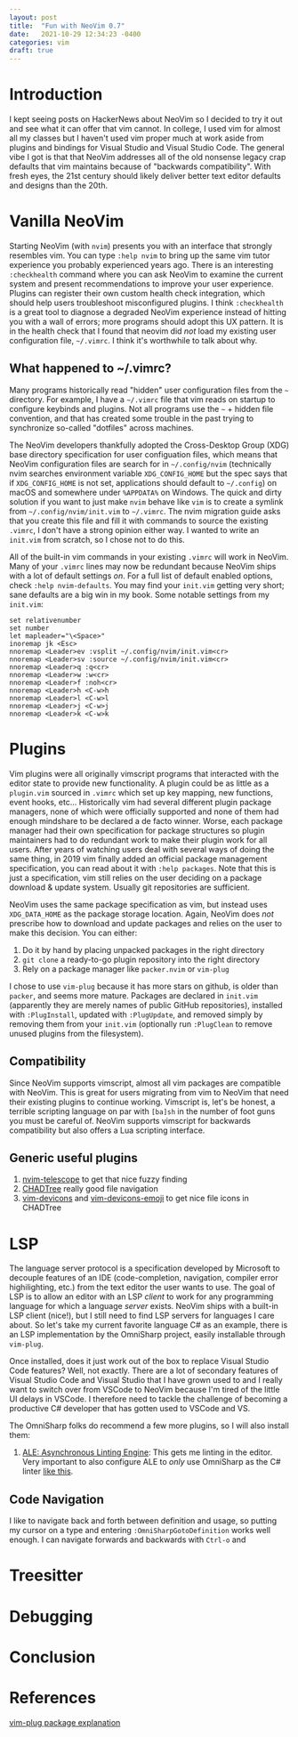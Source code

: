 ```yaml
---
layout: post
title:  "Fun with NeoVim 0.7"
date:   2021-10-29 12:34:23 -0400
categories: vim
draft: true
---
```


# Introduction
I kept seeing posts on HackerNews about NeoVim so I decided to try it out and see what it can offer that vim cannot.
In college, I used vim for almost all my classes but I haven't used vim proper much at work aside from plugins and bindings for Visual Studio and Visual Studio Code.
The general vibe I got is that that NeoVim addresses all of the old nonsense legacy crap defaults that vim maintains because of "backwards compatibility".
With fresh eyes, the 21st century should likely deliver better text editor defaults and designs than the 20th.

# Vanilla NeoVim 
Starting NeoVim (with `nvim`) presents you with an interface that strongly resembles vim.
You can type `:help nvim` to bring up the same vim tutor experience you probably experienced years ago.
There is an interesting `:checkhealth` command where you can ask NeoVim to examine the current system and present recommendations to improve your user experience.
Plugins can register their own custom health check integration, which should help users troubleshoot misconfigured plugins.
I think `:checkhealth` is a great tool to diagnose a degraded NeoVim experience instead of hitting you with a wall of errors; more programs should adopt this UX pattern.
It is in the health check that I found that neovim did _not_ load my existing user configuration file, `~/.vimrc`.
I think it's worthwhile to talk about why.

## What happened to ~/.vimrc?
Many programs historically read "hidden" user configuration files from the `~` directory.
For example, I have a `~/.vimrc` file that vim reads on startup to configure keybinds and plugins.
Not all programs use the `~` + hidden file convention, and that has created some trouble in the past trying to synchronize so-called "dotfiles" across machines.

The NeoVim developers thankfully adopted the Cross-Desktop Group (XDG) base directory specification for user configuation files, which means that NeoVim configuration files are search for in `~/.config/nvim` (technically nvim searches environment variable `XDG_CONFIG_HOME` but the spec says that if `XDG_CONFIG_HOME` is not set, applications should default to `~/.config`) on macOS and somewhere under `%APPDATA%` on Windows.
The quick and dirty solution if you want to just make `nvim` behave like `vim` is to create a symlink from `~/.config/nvim/init.vim` to `~/.vimrc`.
The nvim migration guide asks that you create this file and fill it with commands to source the existing `.vimrc`, I don't have a strong opinion either way.
I wanted to write an `init.vim` from scratch, so I chose not to do this.

All of the built-in vim commands in your existing `.vimrc` will work in NeoVim.
Many of your `.vimrc` lines may now be redundant because NeoVim ships with a lot of default settings _on_.
For a full list of default enabled options, check `:help nvim-defaults`.
You may find your `init.vim` getting very short; sane defaults are a big win in my book.
Some notable settings from my `init.vim`:

```
set relativenumber
set number
let mapleader="\<Space>"
inoremap jk <Esc>
nnoremap <Leader>ev :vsplit ~/.config/nvim/init.vim<cr>
nnoremap <Leader>sv :source ~/.config/nvim/init.vim<cr>
nnoremap <Leader>q :q<cr>
nnoremap <Leader>w :w<cr>
nnoremap <Leader>f :noh<cr>
nnoremap <Leader>h <C-w>h
nnoremap <Leader>l <C-w>l
nnoremap <Leader>j <C-w>j
nnoremap <Leader>k <C-w>k
```


# Plugins 
Vim plugins were all originally vimscript programs that interacted with the editor state to provide new functionality.
A plugin could be as little as a `plugin.vim` sourced in `.vimrc` which set up key mapping, new functions, event hooks, etc...
Historically vim had several different plugin package managers, none of which were officially supported and none of them had enough mindshare to be declared a de facto winner.
Worse, each package manager had their own specification for package structures so plugin maintainers had to do redundant work to make their plugin work for all users.
After years of watching users deal with several ways of doing the same thing, in 2019 vim finally added an official package management specification, you can read about it with `:help packages`.
Note that this is just a specification, vim still relies on the user deciding on a package download & update system.
Usually git repositories are sufficient.

NeoVim uses the same package specification as vim, but instead uses `XDG_DATA_HOME` as the package storage location.
Again, NeoVim does _not_ prescribe how to download and update packages and relies on the user to make this decision.
You can either:
1. Do it by hand by placing unpacked packages in the right directory
1. `git clone` a ready-to-go plugin repository into the right directory
1. Rely on a package manager like `packer.nvim` or `vim-plug`

I chose to use `vim-plug` because it has more stars on github, is older than `packer`, and seems more mature.
Packages are declared in `init.vim` (apparently they are merely names of public GitHub repositories), installed with `:PlugInstall`, updated with `:PlugUpdate`, and removed simply by removing them from your `init.vim` (optionally run `:PlugClean` to remove unused plugins from the filesystem).

## Compatibility
Since NeoVim supports vimscript, almost all vim packages are compatible with NeoVim.
This is great for users migrating from vim to NeoVim that need their existing plugins to continue working.
Vimscript is, let's be honest, a terrible scripting language on par with `[ba]sh` in the number of foot guns you must be careful of.
NeoVim supports vimscript for backwards compatibility but also offers a Lua scripting interface.

## Generic useful plugins
1. [nvim-telescope](https://github.com/nvim-telescope/telescope.nvim) to get that nice fuzzy finding
1. [CHADTree](https://github.com/ms-jpq/chadtree) really good file navigation
1. [vim-devicons](https://github.com/ryanoasis/vim-devicons) and [vim-devicons-emoji](https://github.com/adelarsq/vim-emoji-icon-theme) to get nice file icons in CHADTree

# LSP
The language server protocol is a specification developed by Microsoft to decouple features of an IDE (code-completion, navigation, compiler error highilighting, etc.) from the text editor the user wants to use.
The goal of LSP is to allow an editor with an LSP _client_ to work for any programming language for which a language _server_ exists.
NeoVim ships with a built-in LSP client (nice!), but I still need to find LSP servers for languages I care about.
So let's take my current favorite language C# as an example, there is an LSP implementation by the OmniSharp project, easily installable through `vim-plug`.

Once installed, does it just work out of the box to replace Visual Studio Code features? Well, not exactly.
There are a lot of secondary features of Visual Studio Code and Visual Studio that I have grown used to and I really want to switch over from VSCode to NeoVim because I'm tired of the little UI delays in VSCode.
I therefore need to tackle the challenge of becoming a productive C# developer that has gotten used to VSCode and VS.

The OmniSharp folks do recommend a few more plugins, so I will also install them:
1. [ALE: Asynchronous Linting Engine](https://github.com/dense-analysis/ale): This gets me linting in the editor. Very important to also configure ALE to _only_ use OmniSharp as the C# linter [like this](https://github.com/OmniSharp/omnisharp-vim#optional-install-ale).

## Code Navigation
I like to navigate back and forth between definition and usage, so putting my cursor on a type and entering `:OmniSharpGotoDefinition` works well enough. I can navigate forwards and backwards with `Ctrl-o` and 

# Treesitter


# Debugging

# Conclusion

# References
[vim-plug package explanation](https://github.com/junegunn/vim-plug/wiki/tutorial)
